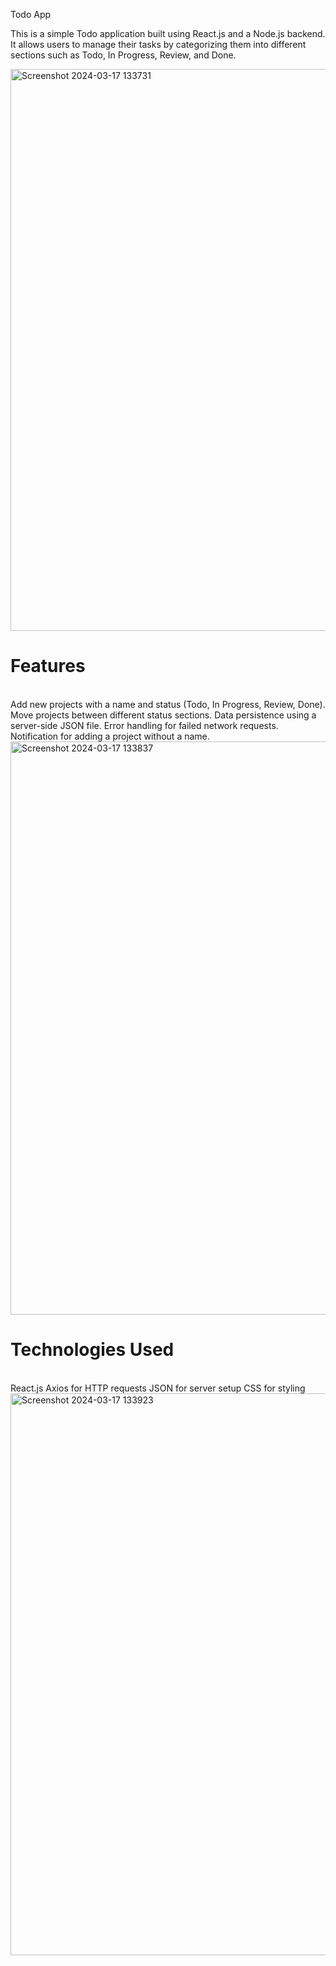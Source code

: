 Todo App <br/>

This is a simple Todo application built using React.js and a Node.js backend. It allows users to manage their tasks by categorizing them into different sections such as Todo, In Progress, Review, and Done.


<img width="899" alt="Screenshot 2024-03-17 133731" src="https://github.com/Anshuldhakate/To-Do-App/assets/123949154/c3242cf5-2d99-4990-95f8-34f7ab27201b">


<h1>Features</h1> <br/>
Add new projects with a name and status (Todo, In Progress, Review, Done).
Move projects between different status sections.
Data persistence using a server-side JSON file.
Error handling for failed network requests.
Notification for adding a project without a name.

<img width="917" alt="Screenshot 2024-03-17 133837" src="https://github.com/Anshuldhakate/To-Do-App/assets/123949154/78f3e11a-7755-4561-a547-9e94f2b615a5">


<h1>Technologies Used</h1> <br/>
React.js
Axios for HTTP requests
JSON for server setup
CSS for styling

<img width="899" alt="Screenshot 2024-03-17 133923" src="https://github.com/Anshuldhakate/To-Do-App/assets/123949154/fd4b7f31-dd4d-4c72-b977-2339c76534d7">
